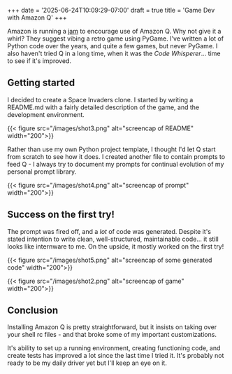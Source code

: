 +++
date = '2025-06-24T10:09:29-07:00'
draft = true
title = 'Game Dev with Amazon Q'
+++

Amazon is running a [jam](https://community.aws/content/2y6egGcPAGQs8EwtQUM9KAONojz/build-games-challenge-build-classics-with-amazon-q-developer-cli?trk=17fa81c7-a490-4008-bbc9-99ea0abacedf) to encourage use of Amazon Q. Why not give it a whirl? They suggest vibing a retro game using PyGame. I've written a lot of Python code over the years, and quite a few games, but never PyGame. I also haven't tried Q in a long time, when it was the _Code Whisperer_... time to see if it's improved.

## Getting started

I decided to create a Space Invaders clone. I started by writing a README.md with a fairly detailed description of the game, and the development environment.

{{< figure src="/images/shot3.png" alt="screencap of README" width="200">}}

Rather than use my own Python project template, I thought I'd let Q start from scratch to see how it does. I created another file to contain prompts to feed Q - I always try to document my prompts for continual evolution of my personal prompt library.

{{< figure src="/images/shot4.png" alt="screencap of prompt" width="200">}}

## Success on the first try!

The prompt was fired off, and a _lot_ of code was generated. Despite it's stated intention to write clean, well-structured, maintainable code... it still looks like internware to me. On the upside, it mostly worked on the first try!

{{< figure src="/images/shot5.png" alt="screencap of some generated code" width="200">}}

{{< figure src="/images/shot2.png" alt="screencap of game" width="200">}}

## Conclusion

Installing Amazon Q is pretty straightforward, but it insists on taking over your shell rc files - and that broke some of my important customizations.

It's ability to set up a running environment, creating functioning code, and create tests has improved a lot since the last time I tried it. It's probably not ready to be my daily driver yet but I'll keep an eye on it.
